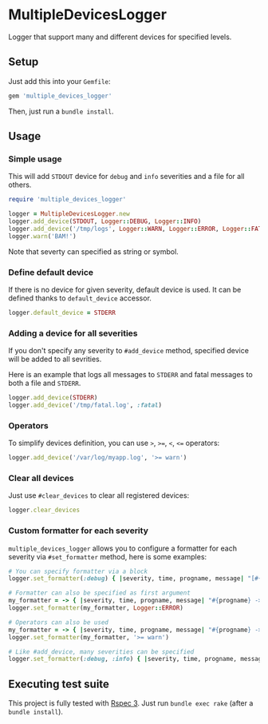 # MultipleDevicesLogger

Logger that support many and different devices for specified levels.

## Setup

Just add this into your `Gemfile`:

```ruby
gem 'multiple_devices_logger'
```

Then, just run a `bundle install`.

## Usage

### Simple usage

This will add `STDOUT` device for `debug` and `info` severities and a file
for all others.

```ruby
require 'multiple_devices_logger'

logger = MultipleDevicesLogger.new
logger.add_device(STDOUT, Logger::DEBUG, Logger::INFO)
logger.add_device('/tmp/logs', Logger::WARN, Logger::ERROR, Logger::FATAL)
logger.warn('BAM!')
```

Note that severty can specified as string or symbol.

### Define default device

If there is no device for given severity, default device is used. It can be
defined thanks to `default_device` accessor.

```ruby
logger.default_device = STDERR
```

### Adding a device for all severities

If you don't specify any severity to `#add_device` method, specified device
will be added to all sevrities.

Here is an example that logs all messages to `STDERR` and fatal messages to
both a file and `STDERR`.

```ruby
logger.add_device(STDERR)
logger.add_device('/tmp/fatal.log', :fatal)
```

### Operators

To simplify devices definition, you can use `>`, `>=`, `<`, `<=` operators:

```ruby
logger.add_device('/var/log/myapp.log', '>= warn')
```

### Clear all devices

Just use `#clear_devices` to clear all registered devices:

```ruby
logger.clear_devices
```

### Custom formatter for each severity

`multiple_devices_logger` allows you to configure a formatter for each
severity via `#set_formatter` method, here is some examples:

```ruby
# You can specify formatter via a block
logger.set_formatter(:debug) { |severity, time, progname, message| "[#{severity}] #{message}" }

# Formatter can also be specified as first argument
my_formatter = -> { |severity, time, progname, message| "#{progname} -> #{message} @ #{time}" }
logger.set_formatter(my_formatter, Logger::ERROR)

# Operators can also be used
my_formatter = -> { |severity, time, progname, message| "#{progname} -> #{message} @ #{time}" }
logger.set_formatter(my_formatter, '>= warn')

# Like #add_device, many severities can be specified
logger.set_formatter(:debug, :info) { |severity, time, progname, message| "[#{severity}] #{message}" }
```

## Executing test suite

This project is fully tested with [Rspec 3](http://github.com/rspec/rspec).
Just run `bundle exec rake` (after a `bundle install`).
